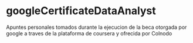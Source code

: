# googleCertificateDataAnalyst
Apuntes personales tomados durante la ejecucion de la beca otorgada por google a traves de la plataforma de coursera y ofrecida por Colnodo
